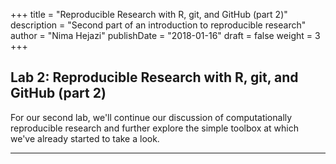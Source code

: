 +++
title = "Reproducible Research with R, git, and GitHub (part 2)"
description = "Second part of an introduction to reproducible research"
author = "Nima Hejazi"
publishDate = "2018-01-16"
draft = false
weight = 3
+++

## Lab 2: Reproducible Research with R, git, and GitHub (part 2)

For our second lab, we'll continue our discussion of computationally
reproducible research and further explore the simple toolbox at which we've
already started to take a look.

---
